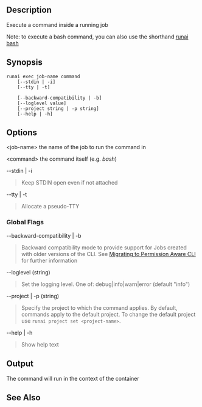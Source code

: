 ## Description

Execute a command inside a running job

Note: to execute a bash command, you can also use the shorthand [runai bash](runai-bash)

## Synopsis

    runai exec job-name command 
        [--stdin | -i] 
        [--tty | -t]

        [--backward-compatibility | -b] 
        [--loglevel value] 
        [--project string | -p string] 
        [--help | -h]



## Options

<job-name\> the name of the job to run the command in

<command\> the command itself (e.g. _bash_)

--stdin | -i

>  Keep STDIN open even if not attached

--tty | -t

>  Allocate a pseudo-TTY

### Global Flags

--backward-compatibility | -b

>   Backward compatibility mode to provide support for Jobs created with older versions of the CLI. See [Migrating to Permission Aware CLI](../Command-Line-Interface/Migrating-to-Permission-Aware-CLI.md) for further information

--loglevel (string)

>  Set the logging level. One of: debug|info|warn|error (default "info")

--project | -p (string)

>  Specify the project to which the command applies. By default, commands apply to the default project. To change the default project use ``runai project set <project-name>``.

--help | -h

>  Show help text

## Output

The command will run in the context of the container

## See Also

